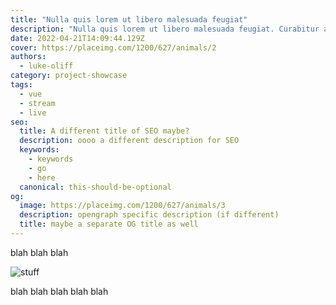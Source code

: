```yaml
---
title: "Nulla quis lorem ut libero malesuada feugiat"
description: "Nulla quis lorem ut libero malesuada feugiat. Curabitur aliquet quam id dui posuere blandit."
date: 2022-04-21T14:09:44.129Z
cover: https://placeimg.com/1200/627/animals/2
authors:
  - luke-oliff
category: project-showcase
tags:
  - vue
  - stream
  - live
seo:
  title: A different title of SEO maybe?
  description: oooo a different description for SEO
  keywords:
    - keywords
    - go
    - here
  canonical: this-should-be-optional
og:
  image: https://placeimg.com/1200/627/animals/3
  description: opengraph specific description (if different)
  title: maybe a separate OG title as well
---
```


blah blah blah

![stuff](https://placeimg.com/1200/627/animals/3 "blah")

blah blah blah blah blah
